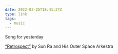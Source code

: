 ```yaml
---
date: 2022-02-25T18:41:27Z
type: link
tags: 
  - music
---
```

Song for yesterday

[“Retrospect”](https://sunramusic.bandcamp.com/track/retrospect) by Sun Ra and His Outer Space Arkestra
